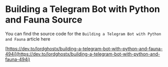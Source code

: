 # Building a Telegram Bot with Python and Fauna Source

You can find the source code for the `Building a Telegram Bot with Python and Fauna` article here

[https://dev.to/lordghostx/building-a-telegram-bot-with-python-and-fauna-494i](https://dev.to/lordghostx/building-a-telegram-bot-with-python-and-fauna-494i)
